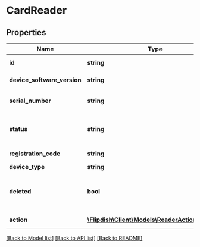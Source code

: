 # CardReader

## Properties
Name | Type | Description | Notes
------------ | ------------- | ------------- | -------------
**id** | **string** | Stripe reader id | [optional] 
**device_software_version** | **string** | Software version | [optional] 
**serial_number** | **string** | Device serial number | [optional] 
**status** | **string** | Device status online or offline | [optional] 
**registration_code** | **string** | Registration code | [optional] 
**device_type** | **string** | Device type | [optional] 
**deleted** | **bool** | Indicates that the reader is deleted or not | [optional] 
**action** | [**\Flipdish\\Client\Models\ReaderActionStateInfo**](ReaderActionStateInfo.md) | Action status | [optional] 

[[Back to Model list]](../README.md#documentation-for-models) [[Back to API list]](../README.md#documentation-for-api-endpoints) [[Back to README]](../README.md)


